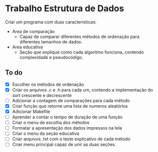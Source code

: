 # Trabalho Estrutura de Dados

Criar um programa com duas características:
- Area de comparação  
    - Capaz de comparar diferentes métodos de ordenação para diferentes tamanhos de dados.
- Area educativa  
    - Seção que explique como cada algoritmo funciona, contendo complexidade e pseudocódigo.

## To do

- [x] Escolher os métodos de ordenação
- [x] Criar os arquivos .c e .h para cada um, contendo a implementação do sort crescente e decrescente
- [ ] Adicionar a contagem de comparações para cada método
- [x] Criar função que retorne uma lista de numeros aleatórios
- [x] Adicionar Makefile
- [ ] Aprender a contar o tempo de duração de uma função
- [ ] Criar o menu de escolha dos métodos
- [ ] Formatar a apresentação dos dados impressos na tela
- [ ] Criar o menu da seção educativa
- [ ] Criar arquivos .txt com o texto explicativo de cada método
- [ ] Criar menu principal capaz de unir as duas seções.
